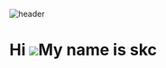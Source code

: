 ![header](https://capsule-render.vercel.app/api?type=venom&color=000000&height=200&section=header&text=hi!%20welcome%20to%20skcworld%%F0%9F%A4%93)

<!-- ## Hi there 👋 -->

<!--
**skcworld/skcworld** is a ✨ _special_ ✨ repository because its `README.md` (this file) appears on your GitHub profile.

Here are some ideas to get you started:

- 🔭 I’m currently working on ...
- 🌱 I’m currently learning ...
- 👯 I’m looking to collaborate on ...
- 🤔 I’m looking for help with ...
- 💬 Ask me about ...
- 📫 How to reach me: ...
- 😄 Pronouns: ...
- ⚡ Fun fact: ...
-->


Hi ![](https://user-images.githubusercontent.com/18350557/176309783-0785949b-9127-417c-8b55-ab5a4333674e.gif)My name is skc
===========================================================================================================================
